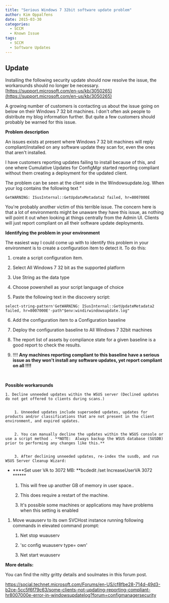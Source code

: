 ```yaml
---
title: "Serious Windows 7 32bit software update problem"
author: Kim Oppalfens
date: 2015-03-30
categories:
  - SCCM
  - Known Issue
tags:
  - SCCM
  - Software Updates
---
```


## Update
Installing the following security update should now resolve the issue, the workarounds should no longer be necessary.
[https://support.microsoft.com/en-us/kb/3050265](https://support.microsoft.com/en-us/kb/3050265)

A growing number of customers is contacting us about the issue going on below on their Windows 7 32 bit machines. I don't often ask people to distribute my blog information further. But quite a few customers should probably be warned for this issue.

**Problem description**

An issues exists at present where Windows 7 32 bit machines will reply compliant/installed on any software update they scan for, even the ones that aren't installed.

I have customers reporting updates failing to install because of this, and one where Cumulative Updates for ConfigMgr started reporting compliant without them creating a deployment for the updated client.

The problem can be seen at the client side in the Windowsupdate.log. When your log contains the following text "

```plaintext
GetWARNING: ISusInternal::GetUpdateMetadata2 failed, hr=8007000E
```

You're probably another victim of this terrible issue. The concern here is that a lot of environments might be unaware they have this issue, as nothing will point it out when looking at things centrally from the Admin UI. Clients will just report compliant on all their software update deployments.

**Identifying the problem in your environment**

The easiest way I could come up with to identify this problem in your environment is to create a configuration item to detect it. To do this:  

  

1. create a script configuration item. 

2. Select All Windows 7 32 bit as the supported platform  

3. Use String as the data type  

4. Choose powershell as your script language of choice  

5. Paste the following text in the discovery script:

```posh
select-string-pattern'GetWARNING: ISusInternal::GetUpdateMetadata2 failed, hr=8007000E'-path"$env:windirwindowsupdate.log" 
```  

6. Add the configuration item to a Configuration baseline 

7. Deploy the configuration baseline to All Windows 7 32bit machines  

8. The report list of assets by compliance state for a given baseline is a good report to check the results.  

9. !!!! **Any machines reporting compliant to this baseline have a serious issue as they won't install any software updates, yet report compliant on all !!!!**  
  
 

**Possible workarounds**  

  
  

    1. Decline unneeded updates within the WSUS server (Declined updates do not get offered to clients during scans.)  
  

        1. Unneeded updates include superseded updates, updates for products and/or classifications that are not present in the client environment, and expired updates.
  

        2. You can manually decline the updates within the WSUS console or use a script method . **NOTE:  Always backup the WSUS database (SUSDB) prior to performing any changes like this.**
  

        3. After declining unneeded updates, re-index the susdb, and run WSUS Server Cleanup Wizard:
  
  

* ****Set user VA to 3072 MB: **bcdedit /set IncreaseUserVA 3072 ******  
  

    1. This will free up another GB of memory in user space..
  

    2. This does require a restart of the machine.
  

    3. It's possible some machines or applications may have problems when this setting is enabled
  

1. Move wuauserv to its own SVCHost instance running following commands in elevated command prompt:  
  

    1. Net stop wuauserv
  

    2. 'sc config wuauserv type= own'
  

    3. Net start wuauserv
  
  

  
  
**More details:**

You can find the nitty gritty details and soulmates in this forum post.

https://social.technet.microsoft.com/Forums/en-US/cf8fbe28-714d-49d3-b2ce-5cc5f6f79c63/some-clients-not-updating-reporting-compliant-hr8007000e-error-in-windowsupdatelog?forum=configmanagersecurity
